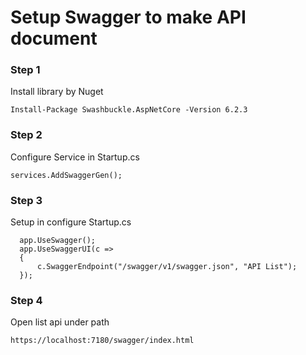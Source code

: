 # Setup Swagger to make API document


### Step 1 ###
Install library by Nuget
```
Install-Package Swashbuckle.AspNetCore -Version 6.2.3
```

### Step 2 ###
Configure Service in Startup.cs
```
services.AddSwaggerGen();
```

### Step 3 ###
Setup in configure Startup.cs
```
  app.UseSwagger();
  app.UseSwaggerUI(c =>
  {
      c.SwaggerEndpoint("/swagger/v1/swagger.json", "API List");
  });
```

### Step 4 ###
Open list api under path
```
https://localhost:7180/swagger/index.html
```
